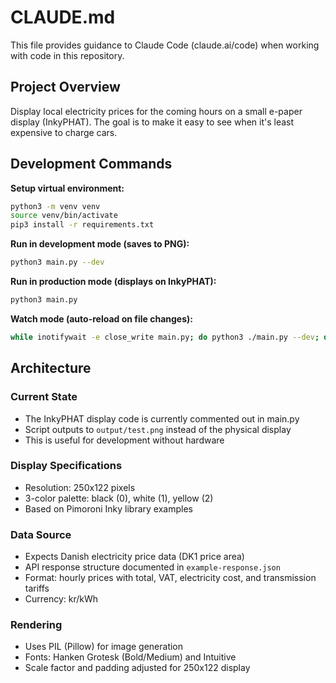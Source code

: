 # CLAUDE.md

This file provides guidance to Claude Code (claude.ai/code) when working with code in this repository.

## Project Overview

Display local electricity prices for the coming hours on a small e-paper display (InkyPHAT). The goal is to make it easy to see when it's least expensive to charge cars.

## Development Commands

**Setup virtual environment:**
```bash
python3 -m venv venv
source venv/bin/activate
pip3 install -r requirements.txt
```

**Run in development mode (saves to PNG):**
```bash
python3 main.py --dev
```

**Run in production mode (displays on InkyPHAT):**
```bash
python3 main.py
```

**Watch mode (auto-reload on file changes):**
```bash
while inotifywait -e close_write main.py; do python3 ./main.py --dev; done
```

## Architecture

### Current State
- The InkyPHAT display code is currently commented out in main.py
- Script outputs to `output/test.png` instead of the physical display
- This is useful for development without hardware

### Display Specifications
- Resolution: 250x122 pixels
- 3-color palette: black (0), white (1), yellow (2)
- Based on Pimoroni Inky library examples

### Data Source
- Expects Danish electricity price data (DK1 price area)
- API response structure documented in `example-response.json`
- Format: hourly prices with total, VAT, electricity cost, and transmission tariffs
- Currency: kr/kWh

### Rendering
- Uses PIL (Pillow) for image generation
- Fonts: Hanken Grotesk (Bold/Medium) and Intuitive
- Scale factor and padding adjusted for 250x122 display
